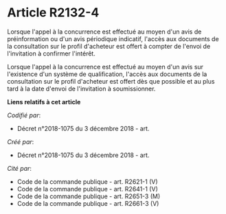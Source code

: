 # Article R2132-4

Lorsque l'appel à la concurrence est effectué au moyen d'un avis de préinformation ou d'un avis périodique indicatif, l'accès
aux documents de la consultation sur le profil d'acheteur est offert à compter de l'envoi de l'invitation à confirmer
l'intérêt.

Lorsque l'appel à la concurrence est effectué au moyen d'un avis sur l'existence d'un système de qualification, l'accès aux
documents de la consultation sur le profil d'acheteur est offert dès que possible et au plus tard à la date d'envoi de
l'invitation à soumissionner.

**Liens relatifs à cet article**

_Codifié par_:

  - Décret n°2018-1075 du 3 décembre 2018 - art.

_Créé par_:

  - Décret n°2018-1075 du 3 décembre 2018 - art.

_Cité par_:

  - Code de la commande publique - art. R2621-1 (V)
  - Code de la commande publique - art. R2641-1 (V)
  - Code de la commande publique - art. R2651-3 (M)
  - Code de la commande publique - art. R2661-3 (V)
